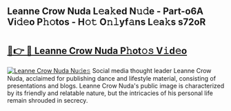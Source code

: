 ## Leanne Crow Nuda L𝚎a𝚔ed N𝚞𝚍e - Part-o6A Vi𝚍𝚎o P𝚑𝚘tos - H𝚘𝚝 O𝚗𝚕yf𝚊ns L𝚎a𝚔s s72oR

# <h2><a href="http://kfdgkc.oniu.top/?m=Leanne+Crow+Nuda">🔗👉 🔴 Leanne Crow Nuda P𝚑ot𝚘𝚜 V𝚒d𝚎o</a></h2>

[![Leanne Crow Nuda Nu𝚍e𝚜](https://i.imgur.com/0qMVB7G.gif)](http://kfdgkc.oniu.top/?m=Leanne+Crow+Nuda)
Social media thought leader Leanne Crow Nuda, acclaimed for publishing dance and lifestyle material, consisting of presentations and blogs. Leanne Crow Nuda's public image is characterized by its friendly and relatable nature, but the intricacies of his personal life remain shrouded in secrecy.  
